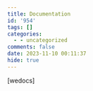 ```yaml
---
title: Documentation
id: '954'
tags: []
categories:
  - - uncategorized
comments: false
date: 2023-11-10 00:11:37
hide: true
---
```


\[wedocs\]